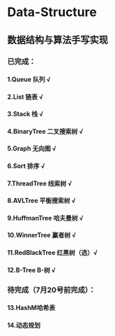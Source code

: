 # Data-Structure
## 数据结构与算法手写实现
### 已完成：
#### 1.Queue 队列              √
#### 2.List 链表               √
#### 3.Stack 栈                √
#### 4.BinaryTree 二叉搜索树    √
#### 5.Graph 无向图             √
#### 6.Sort 排序                √
#### 7.ThreadTree 线索树        √
#### 8.AVLTree 平衡搜索树       √
#### 9.HuffmanTree 哈夫曼树     √
#### 10.WinnerTree 赢者树       √
#### 11.RedBlackTree 红黑树（选）√
#### 12.B-Tree B-树             √

### 待完成（7月20号前完成）：
#### 13.HashM哈希表
#### 14.动态规划
